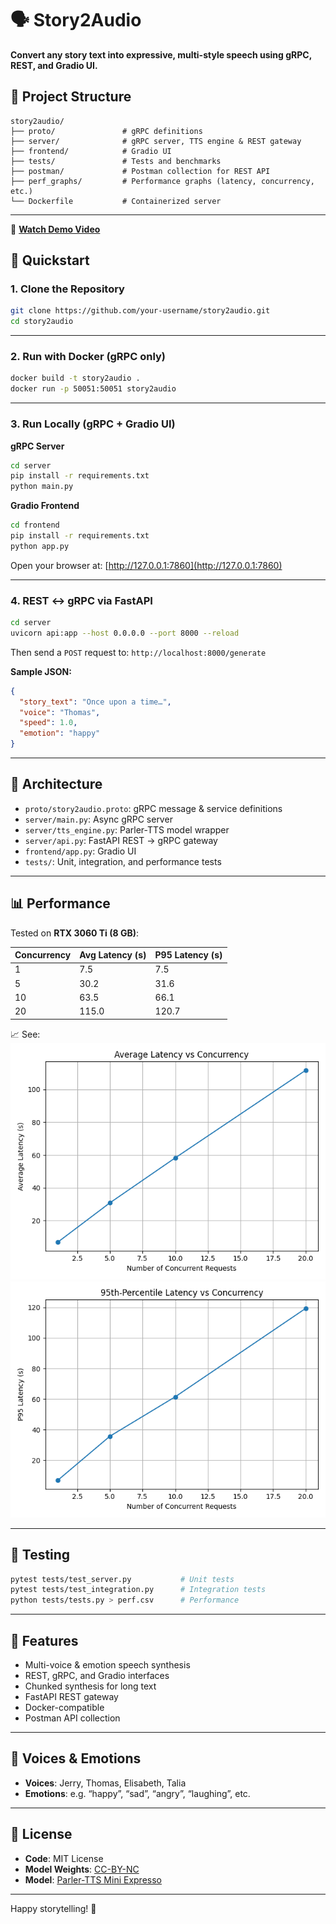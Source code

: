# 🗣️ Story2Audio

**Convert any story text into expressive, multi-style speech using gRPC, REST, and Gradio UI.**

## 📁 Project Structure

```
story2audio/
├── proto/               # gRPC definitions
├── server/              # gRPC server, TTS engine & REST gateway
├── frontend/            # Gradio UI
├── tests/               # Tests and benchmarks
├── postman/             # Postman collection for REST API
├── perf_graphs/         # Performance graphs (latency, concurrency, etc.)
└── Dockerfile           # Containerized server
```

---
🎥 **[Watch Demo Video](https://youtu.be/aKpjBG2RPDY)**

## 🚀 Quickstart

### 1. Clone the Repository

```bash
git clone https://github.com/your-username/story2audio.git
cd story2audio
```

---

### 2. Run with Docker (gRPC only)

```bash
docker build -t story2audio .
docker run -p 50051:50051 story2audio
```

---

### 3. Run Locally (gRPC + Gradio UI)

**gRPC Server**

```bash
cd server
pip install -r requirements.txt
python main.py
```

**Gradio Frontend**

```bash
cd frontend
pip install -r requirements.txt
python app.py
```

Open your browser at: [http://127.0.0.1:7860](http://127.0.0.1:7860)

---

### 4. REST ↔ gRPC via FastAPI

```bash
cd server
uvicorn api:app --host 0.0.0.0 --port 8000 --reload
```

Then send a `POST` request to: `http://localhost:8000/generate`

**Sample JSON:**

```json
{
  "story_text": "Once upon a time…",
  "voice": "Thomas",
  "speed": 1.0,
  "emotion": "happy"
}
```

---

## 🧠 Architecture

- `proto/story2audio.proto`: gRPC message & service definitions
- `server/main.py`: Async gRPC server
- `server/tts_engine.py`: Parler-TTS model wrapper
- `server/api.py`: FastAPI REST → gRPC gateway
- `frontend/app.py`: Gradio UI
- `tests/`: Unit, integration, and performance tests

---

## 📊 Performance

Tested on **RTX 3060 Ti (8 GB)**:

| Concurrency | Avg Latency (s) | P95 Latency (s) |
|-------------|------------------|------------------|
| 1           | 7.5              | 7.5              |
| 5           | 30.2             | 31.6             |
| 10          | 63.5             | 66.1             |
| 20          | 115.0            | 120.7            |

📈 See:  
![Latency Plot](perf_graphs/avg_latency.png)
![Latency Plot](perf_graphs/p95_latency.png)

---


## 🔬 Testing

```bash
pytest tests/test_server.py           # Unit tests
pytest tests/test_integration.py      # Integration tests
python tests/tests.py > perf.csv      # Performance
```

---

## 📌 Features

- Multi-voice & emotion speech synthesis
- REST, gRPC, and Gradio interfaces
- Chunked synthesis for long text
- FastAPI REST gateway
- Docker-compatible
- Postman API collection

---

## 🎤 Voices & Emotions

- **Voices**: Jerry, Thomas, Elisabeth, Talia  
- **Emotions**: e.g. “happy”, “sad”, “angry”, “laughing”, etc.

---

## 📄 License

- **Code**: MIT License  
- **Model Weights**: [CC-BY-NC](https://creativecommons.org/licenses/by-nc/4.0/)  
- **Model**: [Parler-TTS Mini Expresso](https://huggingface.co/parler-tts/parler-tts-mini-expresso)

---

Happy storytelling! 🌟

